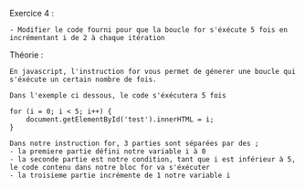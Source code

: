 Exercice 4 :

    - Modifier le code fourni pour que la boucle for s'éxécute 5 fois en incrémentant i de 2 à chaque itération


Théorie :

    En javascript, l'instruction for vous permet de génerer une boucle qui s'éxécute un certain nombre de fois.

    Dans l'exemple ci dessous, le code s'éxécutera 5 fois

    for (i = 0; i < 5; i++) {
        document.getElementById('test').innerHTML = i;
    }

    Dans notre instruction for, 3 parties sont séparées par des ;
    - la premiere partie défini notre variable i à 0
    - la seconde partie est notre condition, tant que i est inférieur à 5, le code contenu dans notre bloc for va s'éxécuter
    - la troisieme partie incrémente de 1 notre variable i







